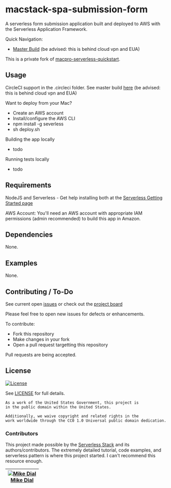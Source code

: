 # macstack-spa-submission-form

A serverless form submission application built and deployed to AWS with the Serverless Application Framework.

Quick Navigation:
- [Master Build](https://circleci.west.cms.gov/gh/CMSgov/macstack-spa-submission-form/tree/master) (be advised:  this is behind cloud vpn and EUA)

This is a private fork of [macpro-serverless-quickstart](https://github.com/CMSgov/macpro-quickstart-serverless).

## Usage

CircleCI support in the .circleci folder.  See master build [here](https://circleci.west.cms.gov/gh/CMSgov/macstack-spa-submission-form/tree/master) (be advised:  this is behind cloud vpn and EUA)

Want to deploy from your Mac?
- Create an AWS account
- Install/configure the AWS CLI
- npm install -g severless
- sh deploy.sh

Building the app locally
- todo

Running tests locally
- todo

## Requirements

NodeJS and Serverless - Get help installing both at the [Serverless Getting Started page](https://www.serverless.com/framework/docs/providers/aws/guide/installation/)

AWS Account:  You'll need an AWS account with appropriate IAM permissions (admin recommended) to build this app in Amazon.

## Dependencies

None.

## Examples
None.

## Contributing / To-Do

See current open [issues](https://github.com/CMSgov/macstack-spa-submission-form/issues) or check out the [project board](https://github.com/CMSgov/macstack-spa-submission-form/projects/1)

Please feel free to open new issues for defects or enhancements.

To contribute:
- Fork this repository
- Make changes in your fork
- Open a pull request targetting this repository

Pull requests are being accepted.

## License

[![License](https://img.shields.io/badge/License-CC0--1.0--Universal-blue.svg)](https://creativecommons.org/publicdomain/zero/1.0/legalcode)

See [LICENSE](LICENSE.md) for full details.

```text
As a work of the United States Government, this project is
in the public domain within the United States.

Additionally, we waive copyright and related rights in the
work worldwide through the CC0 1.0 Universal public domain dedication.
```

### Contributors

This project made possible by the [Serverless Stack](https://serverless-stack.com/) and its authors/contributors.  The extremely detailed tutorial, code examples, and serverless pattern is where this project started.  I can't recommend this resource enough.

| [![Mike Dial][dial_avatar]][dial_homepage]<br/>[Mike Dial][dial_homepage] |
|---|

  [dial_homepage]: https://github.com/mdial89f
  [dial_avatar]: https://avatars.githubusercontent.com/mdial89f?size=150
